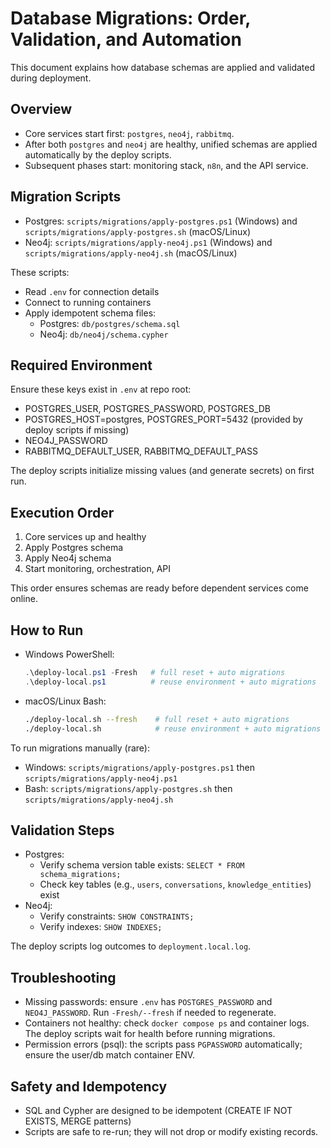 # Database Migrations: Order, Validation, and Automation

This document explains how database schemas are applied and validated during deployment.

## Overview

- Core services start first: `postgres`, `neo4j`, `rabbitmq`.
- After both `postgres` and `neo4j` are healthy, unified schemas are applied automatically by the deploy scripts.
- Subsequent phases start: monitoring stack, `n8n`, and the API service.

## Migration Scripts

- Postgres: `scripts/migrations/apply-postgres.ps1` (Windows) and `scripts/migrations/apply-postgres.sh` (macOS/Linux)
- Neo4j: `scripts/migrations/apply-neo4j.ps1` (Windows) and `scripts/migrations/apply-neo4j.sh` (macOS/Linux)

These scripts:
- Read `.env` for connection details
- Connect to running containers
- Apply idempotent schema files:
  - Postgres: `db/postgres/schema.sql`
  - Neo4j: `db/neo4j/schema.cypher`

## Required Environment

Ensure these keys exist in `.env` at repo root:

- POSTGRES_USER, POSTGRES_PASSWORD, POSTGRES_DB
- POSTGRES_HOST=postgres, POSTGRES_PORT=5432 (provided by deploy scripts if missing)
- NEO4J_PASSWORD
- RABBITMQ_DEFAULT_USER, RABBITMQ_DEFAULT_PASS

The deploy scripts initialize missing values (and generate secrets) on first run.

## Execution Order

1) Core services up and healthy
2) Apply Postgres schema
3) Apply Neo4j schema
4) Start monitoring, orchestration, API

This order ensures schemas are ready before dependent services come online.

## How to Run

- Windows PowerShell:
  ```powershell
  .\deploy-local.ps1 -Fresh   # full reset + auto migrations
  .\deploy-local.ps1          # reuse environment + auto migrations
  ```
- macOS/Linux Bash:
  ```bash
  ./deploy-local.sh --fresh    # full reset + auto migrations
  ./deploy-local.sh            # reuse environment + auto migrations
  ```

To run migrations manually (rare):
- Windows: `scripts/migrations/apply-postgres.ps1` then `scripts/migrations/apply-neo4j.ps1`
- Bash: `scripts/migrations/apply-postgres.sh` then `scripts/migrations/apply-neo4j.sh`

## Validation Steps

- Postgres:
  - Verify schema version table exists: `SELECT * FROM schema_migrations;`
  - Check key tables (e.g., `users`, `conversations`, `knowledge_entities`) exist
- Neo4j:
  - Verify constraints: `SHOW CONSTRAINTS;`
  - Verify indexes: `SHOW INDEXES;`

The deploy scripts log outcomes to `deployment.local.log`.

## Troubleshooting

- Missing passwords: ensure `.env` has `POSTGRES_PASSWORD` and `NEO4J_PASSWORD`. Run `-Fresh/--fresh` if needed to regenerate.
- Containers not healthy: check `docker compose ps` and container logs. The deploy scripts wait for health before running migrations.
- Permission errors (psql): the scripts pass `PGPASSWORD` automatically; ensure the user/db match container ENV.

## Safety and Idempotency

- SQL and Cypher are designed to be idempotent (CREATE IF NOT EXISTS, MERGE patterns)
- Scripts are safe to re-run; they will not drop or modify existing records.
